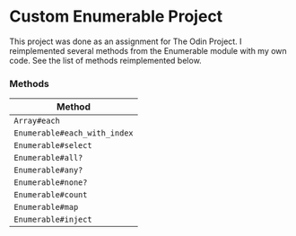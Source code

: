 # Custom Enumerable Project

This project was done as an assignment for The Odin Project. I reimplemented several methods from the Enumerable module with my own code. See the list of methods reimplemented below.

### Methods

| Method                          |
| ------------------------------- |
| `Array#each`                 |
| `Enumerable#each_with_index` |
| `Enumerable#select`          |
| `Enumerable#all?`            |
| `Enumerable#any?`            |
| `Enumerable#none?`           |
| `Enumerable#count`           |
| `Enumerable#map`             |
| `Enumerable#inject`          |              
